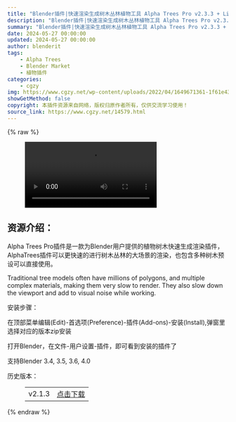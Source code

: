 ```yaml
---
title: "Blender插件|快速渲染生成树木丛林植物工具 Alpha Trees Pro v2.3.3 + Library预设库"
description: "Blender插件|快速渲染生成树木丛林植物工具 Alpha Trees Pro v2.3.3 + Library预设库"
summary: "Blender插件|快速渲染生成树木丛林植物工具 Alpha Trees Pro v2.3.3 + Library预设库"
date: 2024-05-27 00:00:00
updated: 2024-05-27 00:00:00
author: blenderit
tags: 
    - Alpha Trees
    - Blender Market
    - 植物插件
categories:
    - cgzy
img: https://www.cgzy.net/wp-content/uploads/2022/04/1649671361-1f61e43f0ee739e.webp
showGetMethod: false
copyright: 本插件资源来自网络，版权归原作者所有，仅供交流学习使用！
source_link: https://www.cgzy.net/14579.html
---
```


{% raw %}
<figure class="wp-block-video aligncenter"><video controls src="https://cloud.video.taobao.com/play/u/195004553/p/1/e/6/t/1/355896919330.mp4"></video></figure><div class="wp-block-pandastudio-title"><div class="title_style_01"><h2 id="h2-0">资源介绍：</h2></div></div><p class="is-style-text-indent-2em">Alpha Trees Pro插件是一款为Blender用户提供的植物树木快速生成渲染插件，AlphaTrees插件可以更快速的进行树木丛林的大场景的渲染，也包含多种树木预设可以直接使用。</p><p>Traditional tree models often have millions of polygons, and multiple complex materials, making them very slow to render. They also slow down the viewport and add to visual noise while working.</p><div class="wp-block-pandastudio-title"><div class="title_style_01"><p>安装步骤：</p></div></div><p>在顶部菜单编辑(Edit)-首选项(Preference)-插件(Add-ons)-安装(Install),弹窗里选择对应的版本zip安装</p><p>打开Blender，在文件-用户设置-插件，即可看到安装的插件了</p><div class="wp-block-pandastudio-tips"><div class="tip success "><p>支持Blender 3.4, 3.5, 3.6, 4.0</p>
</div></div><div class="wp-block-pandastudio-title"><div class="title_style_01"><p>历史版本：</p></div></div><figure class="wp-block-table has-medium-font-size"><table><tbody><tr><td>v2.1.3</td><td><a href="https://www.cgzy.net/go?_=92d617f482aHR0cHM6Ly9wYW4uYmFpZHUuY29tL3MvMWo1THpISmpRUXcycVVyX3dOWE1yVkE%2FcHdkPTZvZjQ%3D" target="_blank">点击下载</a></td></tr></tbody></table></figure>
<div style="display: none">cgzy</div>
{% endraw %}